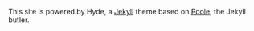 This site is powered by Hyde, a [Jekyll](http://jekyllrb.com) theme based on [Poole](http://getpoole.com), the Jekyll butler.

